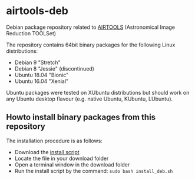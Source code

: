 # airtools-deb
Debian package repository related to [AIRTOOLS](https://github.com/ewelot/airtools)
(Astronomical Image Reduction TOOLSet)  

The repository contains 64bit binary packages for the following Linux distributions:
  - Debian 9 "Stretch"
  - Debian 8 "Jessie" (discontinued)
  - Ubuntu 18.04 "Bionic" 
  - Ubuntu 16.04 "Xenial"

Ubuntu packages were tested on XUbuntu distributions but should work on
any Ubuntu desktop flavour (e.g. native Ubuntu, KUbuntu, LUbuntu). 


## Howto install binary packages from this repository

The installation procedure is as follows:
- Download the
  [install script](https://github.com/ewelot/airtools/raw/master/install_deb.sh)
- Locate the file in your download folder
- Open a terminal window in the download folder
- Run the install script by the command: `sudo bash install_deb.sh`
